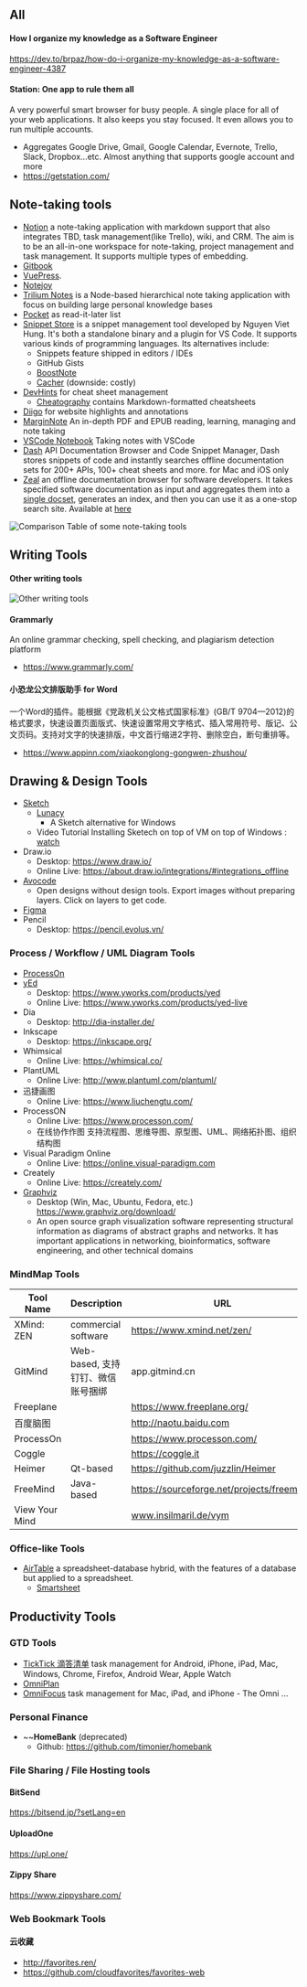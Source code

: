 ## All

#### How I organize my knowledge as a Software Engineer
https://dev.to/brpaz/how-do-i-organize-my-knowledge-as-a-software-engineer-4387 

#### Station: One app to rule them all
A very powerful  smart browser for busy people. A single place for all of your web applications. It also keeps you stay focused. It even allows you to run multiple accounts. 
* Aggregates Google Drive, Gmail, Google Calendar, Evernote, Trello, Slack, Dropbox...etc. Almost anything that supports google account and more
* https://getstation.com/

## Note-taking tools
* [Notion](https://www.notion.so/) a note-taking application with markdown support that also integrates TBD, task management(like Trello), wiki, and CRM. The aim is to be an all-in-one workspace for note-taking, project management and task management. It supports multiple types of embedding. 
* [Gitbook](https://www.gitbook.com/)
* [VuePress](https://vuepress.vuejs.org/). 
* [Notejoy](https://notejoy.com/)
* [Trilium Notes](https://github.com/zadam/trilium) is a Node-based hierarchical note taking application with focus on building large personal knowledge bases
* [Pocket](https://getpocket.com/) as read-it-later list
* [Snippet Store](https://github.com/ZeroX-DG/SnippetStore) is a snippet management tool developed by Nguyen Viet Hung. It's both a standalone binary and a plugin for VS Code. It supports various kinds of programming languages. Its alternatives include: 
    * Snippets feature shipped in editors / IDEs 
    * GitHub Gists
    * [BoostNote](https://boostnote.io/)
    * [Cacher](https://www.cacher.io/)    (downside: costly)
* [DevHints](https://devhints.io/) for cheat sheet management
    * [Cheatography](https://cheatography.com/) contains Markdown-formatted cheatsheets
* [Diigo](https://www.diigo.com/index) for website highlights and annotations
* [MarginNote](https://www.marginnote.com/) An in-depth PDF and EPUB reading, learning, managing and note taking
* [VSCode Notebook](https://github.com/aviaryan/VSCodeNotebook) Taking notes with VSCode
* [Dash](https://kapeli.com/dash) API Documentation Browser and Code Snippet Manager, Dash stores snippets of code and instantly searches offline documentation sets for 200+ APIs, 100+ cheat sheets and more. for Mac and iOS only
* [Zeal](https://zealdocs.org/) an offline documentation browser for software developers. It takes specified software documentation as input and aggregates them into a [single docset](https://kapeli.com/docsets), generates an index, and then you can use it as a one-stop search site. Available at [here](https://zealdocs.org/download.html)

![Comparison Table of some note-taking tools](https://raw.githubusercontent.com/fabiospampinato/notable/master/resources/comparison/table.png)

## Writing Tools

#### Other writing tools
![Other writing tools](assets/writing_tools.jpg)

#### Grammarly
An online grammar checking, spell checking, and plagiarism detection platform
* https://www.grammarly.com/

#### 小恐龙公文排版助手 for Word
一个Word的插件。能根据《党政机关公文格式国家标准》(GB/T 9704—2012)的格式要求，快速设置页面版式、快速设置常用文字格式、插入常用符号、版记、公文页码。支持对文字的快速排版，中文首行缩进2字符、删除空白，断句重排等。
* https://www.appinn.com/xiaokonglong-gongwen-zhushou/


## Drawing & Design Tools 
* [Sketch](https://www.sketchapp.com/)
   * [Lunacy](https://icons8.com/lunacy) 
      - A Sketch alternative for Windows 
   - Video Tutorial Installing Sketech on top of VM on top of Windows : [watch](https://www.youtube.com/watch?v=YmqtE8jzDlQ)
* Draw.io
   * Desktop: https://www.draw.io/
   * Online Live: https://about.draw.io/integrations/#integrations_offline
* [Avocode](https://avocode.com/) 
    - Open designs without design tools. Export images without preparing layers. Click on layers to get code.
* [Figma](https://www.figma.com/)
* Pencil
   * Desktop: https://pencil.evolus.vn/  

### Process / Workflow / UML Diagram Tools
* [ProcessOn](https://www.processon.com/)
* [yEd](https://www.yworks.com/products/yed)
   * Desktop: https://www.yworks.com/products/yed
   * Online Live: https://www.yworks.com/products/yed-live
* Dia
   * Desktop: http://dia-installer.de/ 
* Inkscape   
   * Desktop: https://inkscape.org/
* Whimsical
   * Online Live: https://whimsical.co/   
* PlantUML
   * Online Live: http://www.plantuml.com/plantuml/
* 迅捷画图
   * Online Live: https://www.liuchengtu.com/
* ProcessON
   * Online Live: https://www.processon.com/
   * 在线协作作图 支持流程图、思维导图、原型图、UML、网络拓扑图、组织结构图
* Visual Paradigm Online
   * Online Live: https://online.visual-paradigm.com   
* Creately
   * Online Live: https://creately.com/
* [Graphviz](https://www.graphviz.org/)
   * Desktop (Win, Mac, Ubuntu, Fedora, etc.) https://www.graphviz.org/download/
   - An open source graph visualization software representing structural information as diagrams of abstract graphs and networks. It has important applications in networking, bioinformatics,  software engineering, and other technical domains
    
### MindMap Tools

| Tool Name      | Description | URL                        |
|----------------|-------------|----------------------------|
| XMind: ZEN | commercial software | https://www.xmind.net/zen/ |
| GitMind | Web-based, 支持钉钉、微信账号捆绑 | app.gitmind.cn |
| Freeplane      |             | https://www.freeplane.org/ |
| 百度脑图        |             | http://naotu.baidu.com     | 
| ProcessOn |  | https://www.processon.com/ |
| Coggle         |             | https://coggle.it          |   
| Heimer         | Qt-based    | https://github.com/juzzlin/Heimer |
| FreeMind       | Java-based  | https://sourceforge.net/projects/freemind/ |
| View Your Mind |             | www.insilmaril.de/vym      |

   
### Office-like Tools  
* [AirTable](https://airtable.com/) a spreadsheet-database hybrid, with the features of a database but applied to a spreadsheet.
   * [Smartsheet](https://www.smartsheet.com/) 

## Productivity Tools

### GTD Tools 
* [TickTick 滴答清单](https://ticktick.com) task management for Android, iPhone, iPad,  Mac,  Windows,  Chrome, Firefox, Android Wear,  Apple Watch
* [OmniPlan](https://www.omnigroup.com/omniplan/)
* [OmniFocus](https://www.omnigroup.com/omnifocus/) task management for Mac, iPad, and iPhone - The Omni ...

### Personal Finance 
* ~~__HomeBank__ (deprecated)
   * Github: https://github.com/timonier/homebank
   
### File Sharing / File Hosting tools
#### BitSend
https://bitsend.jp/?setLang=en

#### UploadOne
https://upl.one/

#### Zippy Share
https://www.zippyshare.com/
   
### Web Bookmark Tools
#### 云收藏
* http://favorites.ren/
* https://github.com/cloudfavorites/favorites-web
